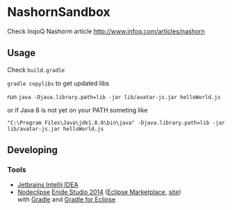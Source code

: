 
# NashornSandbox

Check InqoQ Nashorm article http://www.infoq.com/articles/nashorn


## Usage

Check `build.gradle`	

`gradle copylibs` to get updated libs 

run	`java -Djava.library.path=lib -jar lib/avatar-js.jar helloWorld.js`	

or if Java 8 is not yet on your PATH someting like

	"C:\Program Files\Java\jdk1.8.0\bin\java" -Djava.library.path=lib -jar lib/avatar-js.jar helloWorld.js
	
## Developing



### Tools

- [Jetbrains Intellij IDEA](http://www.jetbrains.com/idea/)
- [Nodeclipse](https://github.com/Nodeclipse/nodeclipse-1) [Enide Studio 2014](http://www.nodeclipse.org/enide/studio/2014/)
 ([Eclipse Marketplace](http://marketplace.eclipse.org/content/nodeclipse), [site](http://www.nodeclipse.org))   
 with [Gradle](http://www.gradle.org/) and [Gradle for Eclipse](http://marketplace.eclipse.org/content/gradle)

